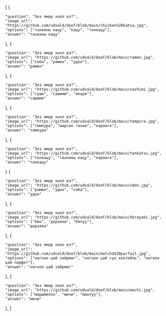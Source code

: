 [
  {
  
    "question": "Энэ ямар хоол вэ?",
    "image_url": "https://github.com/udvald/doof/blob/main/chicken%20katsu.jpg",
    "options": ["тахианы кацу", "кацу", "тонкацу"],
    "answer": "тахианы кацу"
    
  },
  {
  
    "question": "Энэ ямар хоол вэ?",
    "image_url": "https://github.com/udvald/doof/blob/main/ramen.jpg",
    "options": ["соба", "рамен", "удон"],
    "answer": "рамен"
    
  },
  {
  
    "question": "Энэ ямар хоол вэ?",
    "image_url": "https://github.com/udvald/doof/blob/main/sashimi.jpg",
    "options": ["суши", "сашими", "инари"],
    "answer": "сашими"
    
  },
  {
  
    "question": "Энэ ямар хоол вэ?",
    "image_url": "https://github.com/udvald/doof/blob/main/tempura.jpg",
    "options": ["темпура", "шарсан тахиа", "карааге"],
    "answer": "темпура"
    
  },
  {
  
    "question": "Энэ ямар хоол вэ?",
    "image_url": "https://github.com/udvald/doof/blob/main/tonkatsu.jpg",
    "options": ["тонкацу", "тахианы кацу", "карааге"],
    "answer": "тонкацу"
    
  }
    {
    
    "question": "Энэ ямар хоол вэ?",
    "image_url": "https://github.com/udvald/doof/blob/main/udon.jpg",
    "options": ["рамен", "удон", "соба"],
    "answer": "удон"
    
  },
  {
  
    "question": "Энэ ямар хоол вэ?",
    "image_url": "https://github.com/udvald/doof/blob/main/dorayaki.jpg",
    "options": ["бин", "дораяки", "бялуу"],
    "answer": "дораяки"
    
  },
  {
  
    "question": "Энэ ямар хоол вэ?",
    "image_url": "https://github.com/udvald/doof/blob/main/matcha%20parfait.jpg",
    "options": ["ногоон цай зайрмаг", "ногоон цай сүү коктейль", "ногоон цай парфет"],
    "answer": "ногоон цай зайрмаг"
    
  },
  {
  
    "question": "Энэ ямар хоол вэ?",
    "image_url": "https://github.com/udvald/doof/blob/main/mochi.jpg",
    "options": ["маршмелло", "мочи", "мантуу"],
    "answer": "мочи"
    
  },
]

